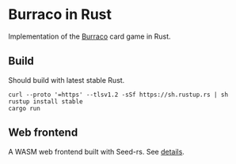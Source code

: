 # Burraco in Rust

Implementation of the [Burraco](https://en.wikipedia.org/wiki/Buraco) card game in Rust.

## Build

Should build with latest stable Rust. 

```
curl --proto '=https' --tlsv1.2 -sSf https://sh.rustup.rs | sh
rustup install stable
cargo run
```

## Web frontend
A WASM web frontend built with Seed-rs. See [details](/burraco-seed).